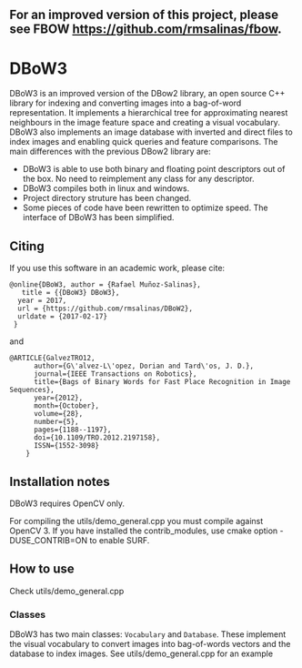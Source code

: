 ## 
## For an improved version of this project, please see FBOW https://github.com/rmsalinas/fbow. 



DBoW3 
=====


DBoW3 is an improved version of the DBow2 library, an open source C++ library for indexing and converting images into a bag-of-word representation. It implements a hierarchical tree for approximating nearest neighbours in the image feature space and creating a visual vocabulary. DBoW3 also implements an image database with inverted and direct files to index images and enabling quick queries and feature comparisons. The main differences with the previous DBow2 library are:

  * DBoW3 is able to use both binary and floating point descriptors out of the box. No need to reimplement any class for any descriptor.
  * DBoW3 compiles both in linux and windows.  
  * Project directory struture has been changed.  
  * Some pieces of code have been rewritten to optimize speed. The interface of DBoW3 has been simplified.


## 
## Citing

If you use this software in an academic work, please cite:

```
@online{DBoW3, author = {Rafael Muñoz-Salinas}, 
   title = {{DBoW3} DBoW3}, 
  year = 2017, 
  url = {https://github.com/rmsalinas/DBoW2}, 
  urldate = {2017-02-17} 
 } 
```
and
```
@ARTICLE{GalvezTRO12,
      author={G\'alvez-L\'opez, Dorian and Tard\'os, J. D.},
      journal={IEEE Transactions on Robotics},
      title={Bags of Binary Words for Fast Place Recognition in Image Sequences},
      year={2012},
      month={October},
      volume={28},
      number={5},
      pages={1188--1197},
      doi={10.1109/TRO.2012.2197158},
      ISSN={1552-3098}
    }
```


## Installation notes
 
DBoW3 requires OpenCV only.

For compiling the utils/demo_general.cpp you must compile against OpenCV 3. If you have installed the contrib_modules, use cmake option -DUSE_CONTRIB=ON to enable SURF.

## How to use

Check utils/demo_general.cpp

### Classes 

DBoW3 has two main classes: `Vocabulary` and `Database`. These implement the visual vocabulary to convert images into bag-of-words vectors and the database to index images.
See utils/demo_general.cpp for an example




